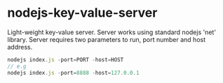 # nodejs-key-value-server
Light-weight key-value server.
Server works using standard nodejs 'net' library. Server requires two parameters to run, port number and host address.

```javascript
nodejs index.js -port=PORT -host=HOST
// e.g
nodejs index.js -port=8888 -host=127.0.0.1
```
